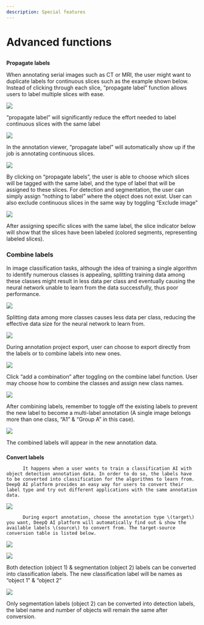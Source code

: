 ```yaml
---
description: Special features
---
```


# Advanced functions

## **Propagate labels**

When annotating serial images such as CT or MRI, the user might want to duplicate labels for continuous slices such as the example shown below. Instead of clicking through each slice, “propagate label” function allows users to label multiple slices with ease.

![](../.gitbook/assets/image%20%28123%29.png)

“propagate label” will significantly reduce the effort needed to label continuous slices with the same label



![](../.gitbook/assets/image%20%28184%29.png)

In the annotation viewer, “propagate label” will automatically show up if the job is annotating continuous slices.





![](../.gitbook/assets/image%20%28208%29.png)

By clicking on “propagate labels”, the user is able to choose which slices will be tagged with the same label, and the type of label that will be assigned to these slices. For detection and segmentation, the user can simply assign “nothing to label” where the object does not exist. User can also exclude continuous slices in the same way by toggling “Exclude image”

![](../.gitbook/assets/image%20%28207%29.png)

After assigning specific slices with the same label, the slice indicator below will show that the slices have been labeled \(colored segments, representing labeled slices\).

### Combine labels

In image classification tasks, although the idea of training a single algorithm to identify numerous classes is appealing, splitting training data among these classes might result in less data per class and eventually causing the neural network unable to learn from the data successfully, thus poor performance.

![](../.gitbook/assets/image%20%28190%29.png)

Splitting data among more classes causes less data per class, reducing the effective data size for the neural network to learn from.

![](../.gitbook/assets/image%20%28155%29.png)

During annotation project export, user can choose to export directly from the labels or to combine labels into new ones.

![](../.gitbook/assets/image%20%28210%29.png)

Click “add a combination” after toggling on the combine label function. User may choose how to combine the classes and assign new class names.

![](../.gitbook/assets/image.png)

After combining labels, remember to toggle off the existing labels to prevent the new label to become a multi-label annotation \(A single image belongs more than one class, “A1” & “Group A” in this case\).

![](../.gitbook/assets/image%20%2844%29.png)

The combined labels will appear in the new annotation data.





### **Convert labels**

          It happens when a user wants to train a classification AI with object detection annotation data. In order to do so, the labels have to be converted into classification for the algorithms to learn from. DeepQ AI platform provides an easy way for users to convert their label type and try out different applications with the same annotation data.

![](../.gitbook/assets/image%20%28189%29.png)

          During export annotation, choose the annotation type \(target\) you want, DeepQ AI platform will automatically find out & show the available labels \(source\) to convert from. The target-source conversion table is listed below.

![](../.gitbook/assets/image%20%28144%29.png)





![](../.gitbook/assets/image%20%2881%29.png)

Both detection \(object 1\) & segmentation \(object 2\) labels can be converted into classification labels. The new classification label will be names as “object 1” & “object 2”

![](../.gitbook/assets/image%20%28214%29.png)

Only segmentation labels \(object 2\) can be converted into detection labels, the label name and number of objects will remain the same after conversion.

